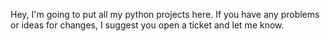Hey, I'm going to put all my python projects here. If you have any problems or ideas for changes, I suggest you open a ticket and let me know.
